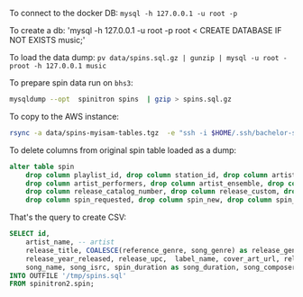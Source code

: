 To connect to the docker DB: `mysql -h 127.0.0.1 -u root -p`

To create a db: 'mysql -h 127.0.0.1 -u root -p root < CREATE DATABASE IF NOT EXISTS music;'

To load the data dump: `pv data/spins.sql.gz | gunzip | mysql -u root -proot -h 127.0.0.1 music`



To prepare spin data run on `bhs3`:
```bash
mysqldump --opt  spinitron spins  | gzip > spins.sql.gz
```


To copy to the AWS instance:
```bash
rsync -a data/spins-myisam-tables.tgz  -e "ssh -i $HOME/.ssh/bachelor-search.pem" ec2-user@ec2-52-57-141-175.eu-central-1.compute.amazonaws.com:/home/ec2-user/bachelor-search/data/
```



To delete columns from original spin table loaded as a dump:

```sql
alter table spin 
    drop column playlist_id, drop column station_id, drop column artist_name, drop column artist_conductor, 
    drop column artist_performers, drop column artist_ensemble, drop column artist_local, drop column artist_custom, drop column release_classical, 
    drop column release_catalog_number, drop column release_custom, drop column song_work, drop column song_iswc, drop column spin_note,
    drop column spin_requested, drop column spin_new, drop column spin_rating, drop column spin_custom, drop column label_custom, drop column spin_cued, drop column pushed;
```

That's the query to create CSV:

```sql
SELECT id, 
    artist_name, -- artist
    release_title, COALESCE(reference_genre, song_genre) as release_genre, release_variuos_artists as release_various_artists, 
    release_year_released, release_upc,  label_name, cover_art_url, release_medium, -- release
    song_name, song_isrc, spin_duration as song_duration, song_composer -- song
INTO OUTFILE '/tmp/spins.sql'
FROM spinitron2.spin;
```
